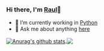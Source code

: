 ### Hi there, I'm [Raul](https://klen.github.com)👋
- 🌱 I’m currently working in [Python](https://www.python.org/)
- 💬 Ask me about anything [here](https://github.com/rauferdeveloper/rauferdeveloper/issues)
<!--
**rauferdeveloper/rauferdeveloper** is a ✨ _special_ ✨ repository because its `README.md` (this file) appears on your GitHub profile.

Here are some ideas to get you started:

- 🔭 I’m currently working on ...
- 🌱 I’m currently learning ...
- 👯 I’m looking to collaborate on ...
- 🤔 I’m looking for help with ...
- 💬 Ask me about ...
- 📫 How to reach me: ...
- 😄 Pronouns: ...
- ⚡ Fun fact: ...
-->
<a href="https://github.com/anuraghazra/github-readme-stats">
    <img align="center" src="https://github-readme-stats.vercel.app/api?username=rauferdeveloper&show_icons=true&include_all_commits=true" alt="Anurag's github stats" />
</a>
<a href="https://github.com/anuraghazra/github-readme-stats">
    <img align="center" src="https://github-readme-stats.vercel.app/api/top-langs/?username=rauferdeveloper&layout=compact" />
</a>
